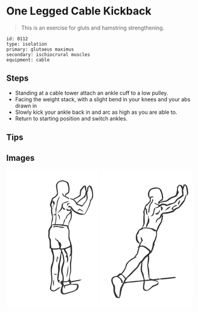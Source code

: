 # One Legged Cable Kickback
> This is an exercise for gluts and hamstring strengthening.

``` 
id: 0112 
type: isolation 
primary: glutaeus maximus 
secondary: ischiocrural muscles 
equipment: cable 
``` 

## Steps

 - Standing at a cable tower attach an ankle cuff to a low pulley.
 - Facing the weight stack, with a slight bend in your knees and your abs drawn in
 - Slowly kick your ankle back in and arc as high as you are able to.
 - Return to starting position and switch ankles.

## Tips


## Images

<svg width="184pt" height="275pt" viewBox="0 0 184 275" xmlns="http://www.w3.org/2000/svg">
  <g fill="#FFF">
    <path d="M0 0h184v275H0V0m98.66 34.03c.84 4.62 1.31 9.3 2.38 13.87-1.12 4.26-4.88 7.76-9.04 9-2.22 3.75-3.58 7.9-4.89 12.03-1.79 3.94 2.83 7.02 2.04 10.96-.97 5.12.42 10.17 2.06 14.98-.26 6.08-2.45 11.88-2.44 18.01-2.16 3.73-5.63 7.45-5.25 12.13.43 3.91-.82 7.94.29 11.75 3.4 6.44 1.48 13.94 2.53 20.88.87.54 1.73 1.09 2.6 1.64-.31 5.59 4.05 10.13 3.58 15.69.08 4.08-.09 8.28-1.59 12.12-5.97 11.9-.24 25.28-1.65 37.82-.65 4.78-2.48 9.35-2.58 14.21 1.32 3.02 4.9 5.17 8.21 4.29 3.96-.62 6.61-3.86 9.95-5.73 1.23-.52 1.87-1.7 2.55-2.76-5.21.78-8.16 6.11-13.32 6.95-1.61-.39-3.12-1.11-4.66-1.7-.76-5.57.56-11.01 2.01-16.34.51-7.58-1.2-15.17-.92-22.78.72-8.77 4.99-16.98 4.73-25.87-.64-5.01-1.81-9.95-2.96-14.87 4.47-.1 9.04.17 13.36-1.16.53.32 1.59.96 2.12 1.29 2.74 5.86-1.63 11.6-1.5 17.54-.13 4.13-1.94 7.92-2.83 11.9-1.4 4.88.19 9.96-.66 14.9-.66 4.03-1.18 8.08-1.43 12.15-.5 3.68.88 7.6 3.81 9.96.51-.7.63-1.44.34-2.22l-.13-.66c.27-.8.61-1.58 1.01-2.33-.8-.39-2.39-1.19-3.18-1.59 1.41-5.56.99-11.38 2.49-16.92 1.78-5.95-.53-12.31 1.52-18.18 2.3-5.65 1.17-11.96 2.64-17.83 2.88 4.87 2.49 10.61 3.44 15.99-1.76 7.8-5.95 15.57-3.78 23.77 1.18 2.9 2.29 5.86 2.26 9.05.17 2.61.75 6.74-2.67 7.44-.75.55-1.49 1.11-2.24 1.66l1.79.51c-.85.37-1.7.76-2.54 1.16 2.57.53 3.23 3.32 4.75 5.06-1.02 2.75-2.14 5.49-2.64 8.4-.33 2.88-.56 6.49 2.25 8.27 3.95 2.52 8.53.05 12.53-1.02 6.19-1.58 12.35-3.54 17.72-7.09 2.56-2.85 4.24-7.44 1.75-10.78-3.73-1.46-7.69-.53-11.54-.65-1.96.34-2.55-1.54-2.8-3.05 4.65-.72 9.11-2.32 13.79-2.8 2.77-.4 5.73-.96 7.73-3.1-7.22.76-14.27 2.56-21.47 3.45-.03-1.54-.7-2.62-2.01-3.23.07-3.48-.1-7.07 1.13-10.39 2.55-7.35.84-15.21 1.63-22.78.29-5.35 1.85-10.57 1.31-15.96.92-5.67.39-11.39.17-17.09-1-7.46-5.39-14.25-4.94-21.94-.35-4.22.93-8.66-.88-12.68-3.07-6.46.83-13.32 3.99-18.93 1.81-4.65 2.12-9.74 1.21-14.64.56-1.24 1.11-2.49 1.63-3.75 6.19 6.37 15.48 10.89 24.39 8.16 4.29-4.88 6.41-11.08 9.46-16.71 1.83-3.37 1.41-7.49 3.43-10.78 1.36-2.18 3.09-4.19 3.63-6.78.78-7.12-.31-14.32-3.08-20.92-1.22-.93-2.42-1.88-3.6-2.85-1.26.92-2.59 1.8-3.51 3.08-2.05 2.5-1.29 5.95-1.9 8.91-2.35-3.21-.65-7.32-2.51-10.62-1.34-.43-3.17-1.35-4.33-.05-2.36 2.39-4.19 5.24-6.47 7.7-.55 3.57-.81 7.17-1.14 10.77-3.77 2.38-7.4 5.19-11.69 6.55.08.53.26 1.59.35 2.12-2.54-1.9-5.62-2.52-8.72-1.94 2.57 1.86 6.19 1.67 8.43 4.09 2.75 2.33 4.18 5.66 5.98 8.67 4.05-.62 7.01 3.1 10.82 2.95 3.46-4.13 6.9-8.36 9.58-13.04 2.49-4.53 0-9.58.2-14.37 2.82-3.78 1.1-8.99 4.23-12.6 5.16 7.07 7.55 17.09 3.94 25.35l-1.92.76c-1.6 10.38-6 20.28-11.68 29.07-3.37-1.25-7.15-.65-10.41-2.25-3.15-1.51-6.51-2.65-9.36-4.71-2.4-2.47-4.45-5.25-6.52-8-1.8-.6-3.62-1.15-5.43-1.68l-.36 3.8c1.66-.2 3.73-1.47 4.83.46 1.91 2-1.64 3.56-3.16 4.29-1.97-.77-3.76-1.99-5.84-2.44.53 1.46 1.31 2.8 2.04 4.17 2.39.29 4.78.01 6.95-1.09-1.22 3.44-3.05 6.69-6.19 8.7-2.8 1.7-2.41 5.47-4.34 7.79-3.38 2.48-3.39 7.08-4.65 10.75-1.29.49-2.56 1.47-4.03.86-3.68-.59-7.41-.52-11.13-.44.39-1.62.78-3.25 1.13-4.88.73-3.58.49-7.29.49-10.93-.88-9.77 1.03-19.43 3.04-28.93 1.04-3.95 3.26-7.53 3.8-11.62-2.15 3.28-3.73 6.9-5.23 10.51-.85 4.04-.95 8.24-2.3 12.19-1.63 4.43-.36 9.11-.45 13.67-.84-.17-2.53-.5-3.38-.67-.19 2.14-.45 4.28-.54 6.43.69-1.83 1.17-3.73 1.7-5.6.77 1.28 2.67 2.23 2.36 3.93-.7 5.1-.15 10.38-1.86 15.31-2.04.59-4.07 1.2-6.12 1.73-.45-3.47 1.65-6.46 2.09-9.8 1.23-7.11-2.19-14.06-1.1-21.18.61-2.48-.9-4.68-1.51-6.99-.95-2.16.52-4.27 1.54-6.08.36-2.21.55-4.44 1.01-6.62.85-1.42 2.34-2.23 3.69-3.08 2.56-1.35 4.2-3.82 6.21-5.81 1.7-7.12-2.85-14.2-.66-21.32 2-4.63 7.96-6.76 12.62-5.25 2.59.85 5.86 1.43 6.86 4.39 2.16 5.23 3.07 11.18 1.7 16.73-1.39 1.35-3.09 2.29-4.72 3.29-.9 1.64-1.8 3.28-2.85 4.83-1.59-2.07-2.19-4.61-3.05-7.02-.66 2.06-.76 4.63.49 6.44 4.01 2.08 8.28 3.73 11.84 6.59l.24-1.98c-2.24-1.75-4.85-2.92-7.38-4.15.75-3.45 4.37-4.06 6.68-6.02 2.67-5.72 1.36-12.21.09-18.11-.82-4.71-6.21-6-10.16-6.94-7.1-1.67-15.36 3.52-15.32 11.2m11.78 35.14c-.51 4.25-.57 9.16-3.92 12.31-2.13 1.79-3.07 4.42-4.16 6.89 1.27-.62 1.8-1.84 2.17-3.12 3.53-1.85 5.8-5.08 7.59-8.53.19.86.58 2.58.78 3.45 1.62.75 3.41.69 5.12.3-2.22-1.12-3.49-3.45-5.79-4.44.19-2.37.2-4.76.13-7.13 4-1.82 9.3-1.91 12.03-5.7-4.71 1.82-9.93 2.73-13.95 5.97M92.59 62.6c-1.71 3.68 2.13 6.55 1.15 10.33l-1.4-.41c.02.51.07 1.52.1 2.03.31.33.94.99 1.25 1.32-.16-.66-.48-1.99-.64-2.66l1.36.15c-.11-.5-.32-1.5-.43-2l1.31.15c.34-1.73.67-3.46 1.03-5.19-1.23-1.25-2.48-2.49-3.73-3.72m29.56 4.33c-.95 2.2-1.61 4.54-1.46 6.95 1.41-3 3.76-5.21 6.5-6.98-1.89-.02-3.37 1.12-4.87 2.11-.04-.52-.13-1.56-.17-2.08m18.96 16.98c1.69-.77 3.2-1.86 4.65-3.02 2.48 1.51 4.92 3.11 7.62 4.18-2.02-2.95-5.14-4.89-8.45-6.1-1.23 1.68-2.66 3.21-3.82 4.94m-39.02 5.66c.78 1.89 1.88 3.63 2.67 5.52.37 2.17.38 4.39.76 6.57 1.52-4.3 1.32-9.97-3.43-12.09m-.91 84.34c-.29 4.06-2.77 8.39-.84 12.28.79-3.36 1.44-6.76 1.71-10.21.72 1.1 1.46 2.2 2.22 3.29-.37-2.13-1.37-4.02-3.09-5.36m-7.13 34.48c1.89 2.07 4.79 2.88 7.26 1.29-2.41-.47-4.82-.98-7.26-1.29m-1.15 21.52c-.09 1.08.89 1.63 1.54 2.3-.07-4.24.16-8.46.26-12.69-1.32 3.28-2.26 6.83-1.8 10.39z"/>
    <path d="M149.65 41.98c2-2.46 4-4.93 5.95-7.42.19 3.32.89 6.51 2.32 9.51-.82 4.61-1.59 10.34-6.22 12.67-4.48 2.67-8.11 6.4-11.41 10.38-1.83-2.22-3.56-4.57-5.82-6.4 4.31-2.52 8.83-4.69 13.09-7.32.91-3.77.41-7.86 2.09-11.42z"/>
    <path d="M156.63 56.08c.95-2.01 1.54-4.15 2.03-6.31.44 4.1 1.86 8.55-.28 12.42-2.09 3.59-4.85 6.75-7.36 10.05-3.67-.6-7.09-2.1-10.57-3.34 4.97-4.78 9.78-9.91 16.18-12.82zM129.35 83.61c-.57-1.14-.53-2.96.55-3.78 1.5.25.89 4.01-.55 3.78zM128.28 86.21c.56.66.56.66 0 0zM121.39 93.14c2-1.91 4.3-3.52 6.3-5.44 1.45 5.34.35 11.01-2.45 15.71-1.79 2.88-1.31 6.49-2.88 9.45a16.452 16.452 0 0 0-8.95-1.63c.34-1.13.67-2.26 1.03-3.38 1.03-2.57 2.43-5.06 2.53-7.9 2.89-1.03 3.61-4.22 4.42-6.81zM90.54 111.91c10.13-1.27 20.22.62 30.19 2.24.26 1.39.55 2.77.87 4.15.84 1.08 2.16 2.07 2.06 3.6.18 5.68-.37 11.38.01 17.05 1.78 4.22 3.43 8.56 3.33 13.23-5.37 3.91-12.19 5.92-18.78 6.08v-2.98c2.19-3.47.71-9.55-3.81-10.07-.26-3.27-3.47-4.11-5.87-5.44a89.14 89.14 0 0 0-1.61-3.06c-.48 3.6 2.69 5.31 5.2 7.03 1.07 3.89 2.46 7.67 3.62 11.53-.34.6-1 1.82-1.33 2.43-4.89-.39-10.39 1.57-14.86-1-1.01-4.82-1.07-9.78-1.09-14.69.3-3.3-3.41-5.57-2.67-8.92.26-2.69.42-5.39.37-8.1-.23-4.08 2.7-7.29 4.81-10.46l-.44-2.62m1.79 4.49c1.53-.42 3.01-1.03 4.57-1.32 6.37-.84 12.46 3.54 18.83 1.16-3.82-2.3-8.42-1.02-12.5-2.42-3.64-1.03-8.97-1.51-10.9 2.58zM117.14 159.66c3.31-1.5 6.78-2.62 9.96-4.39.88 4.16.51 8.41.57 12.62-1.28 2.33-1.9 4.93-2.49 7.5 1.11-1.22 2.17-2.48 3.29-3.68.44 3.18.04 6.36-.89 9.41-2.57 8.07.21 16.57-1.02 24.8-.23 3.4-1.33 6.67-1.54 10.08-.11 2.29-.53 4.95-2.41 6.49-2.78 1.14-5.91.84-8.86 1.11.71-5.24.31-10.61-1.15-15.68-2.91-8.35 2.62-16.48 2.89-24.77-.8-4.36-.2-9.04-2.25-13.1-1.11-3.25-1.5-6.82-4.11-9.33 1.7-.25 3.39-.52 5.09-.79.6 3.86 3.58 6.59 5.14 10.03.7 1.67-.6 2.95-1.73 3.95.16.25.49.74.65.99.44-.14 1.33-.41 1.77-.55-.25.63-.77 1.9-1.02 2.53l1.67-.56c.34 3.47-.1 6.92-.35 10.37 4.34-4.33 2.81-10.52 1.06-15.65.55-4.3-3.16-7.46-4.27-11.38m6.06 32.23c-2.05 7.5-1.95 15.36-4.02 22.84l1.28-1.28c2.5-6.85 2.89-14.33 2.74-21.56zM113.31 225.46c3.92.08 7.81-.49 11.55-1.67-.02.73-.07 2.18-.09 2.91.54 0 1.62.01 2.16.02-2.84 3.85-8.22 3.55-12.43 4.75-.83-1.9-1.06-3.96-1.19-6.01zM127.06 229.87c4.41.26 8.83 1.25 13.29.86.77 3.58.06 7.46-3.13 9.63-6.18 3.75-13.5 4.76-20.29 6.92-1.93.93-4.25-.47-5.02-2.29-.89-4.49-.28-9.45 2.33-13.29.61 2.32.66 4.87 2.13 6.88.08-1.89.11-3.77.1-5.65 3.66-.56 7.3-1.29 10.59-3.06z"/>
  </g>
  <g fill="#333">
    <path d="M98.66 34.03c-.04-7.68 8.22-12.87 15.32-11.2 3.95.94 9.34 2.23 10.16 6.94 1.27 5.9 2.58 12.39-.09 18.11-2.31 1.96-5.93 2.57-6.68 6.02 2.53 1.23 5.14 2.4 7.38 4.15l-.24 1.98c-3.56-2.86-7.83-4.51-11.84-6.59-1.25-1.81-1.15-4.38-.49-6.44.86 2.41 1.46 4.95 3.05 7.02 1.05-1.55 1.95-3.19 2.85-4.83 1.63-1 3.33-1.94 4.72-3.29 1.37-5.55.46-11.5-1.7-16.73-1-2.96-4.27-3.54-6.86-4.39-4.66-1.51-10.62.62-12.62 5.25-2.19 7.12 2.36 14.2.66 21.32-2.01 1.99-3.65 4.46-6.21 5.81-1.35.85-2.84 1.66-3.69 3.08-.46 2.18-.65 4.41-1.01 6.62-1.02 1.81-2.49 3.92-1.54 6.08.61 2.31 2.12 4.51 1.51 6.99-1.09 7.12 2.33 14.07 1.1 21.18-.44 3.34-2.54 6.33-2.09 9.8 2.05-.53 4.08-1.14 6.12-1.73 1.71-4.93 1.16-10.21 1.86-15.31.31-1.7-1.59-2.65-2.36-3.93-.53 1.87-1.01 3.77-1.7 5.6.09-2.15.35-4.29.54-6.43.85.17 2.54.5 3.38.67.09-4.56-1.18-9.24.45-13.67 1.35-3.95 1.45-8.15 2.3-12.19 1.5-3.61 3.08-7.23 5.23-10.51-.54 4.09-2.76 7.67-3.8 11.62-2.01 9.5-3.92 19.16-3.04 28.93 0 3.64.24 7.35-.49 10.93-.35 1.63-.74 3.26-1.13 4.88 3.72-.08 7.45-.15 11.13.44 1.47.61 2.74-.37 4.03-.86 1.26-3.67 1.27-8.27 4.65-10.75 1.93-2.32 1.54-6.09 4.34-7.79 3.14-2.01 4.97-5.26 6.19-8.7-2.17 1.1-4.56 1.38-6.95 1.09-.73-1.37-1.51-2.71-2.04-4.17 2.08.45 3.87 1.67 5.84 2.44 1.52-.73 5.07-2.29 3.16-4.29-1.1-1.93-3.17-.66-4.83-.46l.36-3.8c1.81.53 3.63 1.08 5.43 1.68 2.07 2.75 4.12 5.53 6.52 8 2.85 2.06 6.21 3.2 9.36 4.71 3.26 1.6 7.04 1 10.41 2.25 5.68-8.79 10.08-18.69 11.68-29.07l1.92-.76c3.61-8.26 1.22-18.28-3.94-25.35-3.13 3.61-1.41 8.82-4.23 12.6-.2 4.79 2.29 9.84-.2 14.37-2.68 4.68-6.12 8.91-9.58 13.04-3.81.15-6.77-3.57-10.82-2.95-1.8-3.01-3.23-6.34-5.98-8.67-2.24-2.42-5.86-2.23-8.43-4.09 3.1-.58 6.18.04 8.72 1.94-.09-.53-.27-1.59-.35-2.12 4.29-1.36 7.92-4.17 11.69-6.55.33-3.6.59-7.2 1.14-10.77 2.28-2.46 4.11-5.31 6.47-7.7 1.16-1.3 2.99-.38 4.33.05 1.86 3.3.16 7.41 2.51 10.62.61-2.96-.15-6.41 1.9-8.91.92-1.28 2.25-2.16 3.51-3.08 1.18.97 2.38 1.92 3.6 2.85 2.77 6.6 3.86 13.8 3.08 20.92-.54 2.59-2.27 4.6-3.63 6.78-2.02 3.29-1.6 7.41-3.43 10.78-3.05 5.63-5.17 11.83-9.46 16.71-8.91 2.73-18.2-1.79-24.39-8.16-.52 1.26-1.07 2.51-1.63 3.75.91 4.9.6 9.99-1.21 14.64-3.16 5.61-7.06 12.47-3.99 18.93 1.81 4.02.53 8.46.88 12.68-.45 7.69 3.94 14.48 4.94 21.94.22 5.7.75 11.42-.17 17.09.54 5.39-1.02 10.61-1.31 15.96-.79 7.57.92 15.43-1.63 22.78-1.23 3.32-1.06 6.91-1.13 10.39 1.31.61 1.98 1.69 2.01 3.23 7.2-.89 14.25-2.69 21.47-3.45-2 2.14-4.96 2.7-7.73 3.1-4.68.48-9.14 2.08-13.79 2.8.25 1.51.84 3.39 2.8 3.05 3.85.12 7.81-.81 11.54.65 2.49 3.34.81 7.93-1.75 10.78-5.37 3.55-11.53 5.51-17.72 7.09-4 1.07-8.58 3.54-12.53 1.02-2.81-1.78-2.58-5.39-2.25-8.27.5-2.91 1.62-5.65 2.64-8.4-1.52-1.74-2.18-4.53-4.75-5.06.84-.4 1.69-.79 2.54-1.16l-1.79-.51c.75-.55 1.49-1.11 2.24-1.66 3.42-.7 2.84-4.83 2.67-7.44.03-3.19-1.08-6.15-2.26-9.05-2.17-8.2 2.02-15.97 3.78-23.77-.95-5.38-.56-11.12-3.44-15.99-1.47 5.87-.34 12.18-2.64 17.83-2.05 5.87.26 12.23-1.52 18.18-1.5 5.54-1.08 11.36-2.49 16.92.79.4 2.38 1.2 3.18 1.59-.4.75-.74 1.53-1.01 2.33l.13.66c.29.78.17 1.52-.34 2.22-2.93-2.36-4.31-6.28-3.81-9.96.25-4.07.77-8.12 1.43-12.15.85-4.94-.74-10.02.66-14.9.89-3.98 2.7-7.77 2.83-11.9-.13-5.94 4.24-11.68 1.5-17.54-.53-.33-1.59-.97-2.12-1.29-4.32 1.33-8.89 1.06-13.36 1.16 1.15 4.92 2.32 9.86 2.96 14.87.26 8.89-4.01 17.1-4.73 25.87-.28 7.61 1.43 15.2.92 22.78-1.45 5.33-2.77 10.77-2.01 16.34 1.54.59 3.05 1.31 4.66 1.7 5.16-.84 8.11-6.17 13.32-6.95-.68 1.06-1.32 2.24-2.55 2.76-3.34 1.87-5.99 5.11-9.95 5.73-3.31.88-6.89-1.27-8.21-4.29.1-4.86 1.93-9.43 2.58-14.21 1.41-12.54-4.32-25.92 1.65-37.82 1.5-3.84 1.67-8.04 1.59-12.12.47-5.56-3.89-10.1-3.58-15.69-.87-.55-1.73-1.1-2.6-1.64-1.05-6.94.87-14.44-2.53-20.88-1.11-3.81.14-7.84-.29-11.75-.38-4.68 3.09-8.4 5.25-12.13-.01-6.13 2.18-11.93 2.44-18.01-1.64-4.81-3.03-9.86-2.06-14.98.79-3.94-3.83-7.02-2.04-10.96 1.31-4.13 2.67-8.28 4.89-12.03 4.16-1.24 7.92-4.74 9.04-9-1.07-4.57-1.54-9.25-2.38-13.87m50.99 7.95c-1.68 3.56-1.18 7.65-2.09 11.42-4.26 2.63-8.78 4.8-13.09 7.32 2.26 1.83 3.99 4.18 5.82 6.4 3.3-3.98 6.93-7.71 11.41-10.38 4.63-2.33 5.4-8.06 6.22-12.67-1.43-3-2.13-6.19-2.32-9.51-1.95 2.49-3.95 4.96-5.95 7.42m6.98 14.1c-6.4 2.91-11.21 8.04-16.18 12.82 3.48 1.24 6.9 2.74 10.57 3.34 2.51-3.3 5.27-6.46 7.36-10.05 2.14-3.87.72-8.32.28-12.42-.49 2.16-1.08 4.3-2.03 6.31m-27.28 27.53c1.44.23 2.05-3.53.55-3.78-1.08.82-1.12 2.64-.55 3.78m-1.07 2.6c.56.66.56.66 0 0m-6.89 6.93c-.81 2.59-1.53 5.78-4.42 6.81-.1 2.84-1.5 5.33-2.53 7.9-.36 1.12-.69 2.25-1.03 3.38 3.11-.31 6.16.26 8.95 1.63 1.57-2.96 1.09-6.57 2.88-9.45 2.8-4.7 3.9-10.37 2.45-15.71-2 1.92-4.3 3.53-6.3 5.44m-30.85 18.77l.44 2.62c-2.11 3.17-5.04 6.38-4.81 10.46.05 2.71-.11 5.41-.37 8.1-.74 3.35 2.97 5.62 2.67 8.92.02 4.91.08 9.87 1.09 14.69 4.47 2.57 9.97.61 14.86 1 .33-.61.99-1.83 1.33-2.43-1.16-3.86-2.55-7.64-3.62-11.53-2.51-1.72-5.68-3.43-5.2-7.03a89.14 89.14 0 0 1 1.61 3.06c2.4 1.33 5.61 2.17 5.87 5.44 4.52.52 6 6.6 3.81 10.07v2.98c6.59-.16 13.41-2.17 18.78-6.08.1-4.67-1.55-9.01-3.33-13.23-.38-5.67.17-11.37-.01-17.05.1-1.53-1.22-2.52-2.06-3.6-.32-1.38-.61-2.76-.87-4.15-9.97-1.62-20.06-3.51-30.19-2.24m26.6 47.75c1.11 3.92 4.82 7.08 4.27 11.38 1.75 5.13 3.28 11.32-1.06 15.65.25-3.45.69-6.9.35-10.37l-1.67.56c.25-.63.77-1.9 1.02-2.53-.44.14-1.33.41-1.77.55-.16-.25-.49-.74-.65-.99 1.13-1 2.43-2.28 1.73-3.95-1.56-3.44-4.54-6.17-5.14-10.03-1.7.27-3.39.54-5.09.79 2.61 2.51 3 6.08 4.11 9.33 2.05 4.06 1.45 8.74 2.25 13.1-.27 8.29-5.8 16.42-2.89 24.77a38.263 38.263 0 0 1 1.15 15.68c2.95-.27 6.08.03 8.86-1.11 1.88-1.54 2.3-4.2 2.41-6.49.21-3.41 1.31-6.68 1.54-10.08 1.23-8.23-1.55-16.73 1.02-24.8.93-3.05 1.33-6.23.89-9.41-1.12 1.2-2.18 2.46-3.29 3.68.59-2.57 1.21-5.17 2.49-7.5-.06-4.21.31-8.46-.57-12.62-3.18 1.77-6.65 2.89-9.96 4.39m-3.83 65.8c.13 2.05.36 4.11 1.19 6.01 4.21-1.2 9.59-.9 12.43-4.75-.54-.01-1.62-.02-2.16-.02.02-.73.07-2.18.09-2.91a35.906 35.906 0 0 1-11.55 1.67m13.75 4.41c-3.29 1.77-6.93 2.5-10.59 3.06.01 1.88-.02 3.76-.1 5.65-1.47-2.01-1.52-4.56-2.13-6.88-2.61 3.84-3.22 8.8-2.33 13.29.77 1.82 3.09 3.22 5.02 2.29 6.79-2.16 14.11-3.17 20.29-6.92 3.19-2.17 3.9-6.05 3.13-9.63-4.46.39-8.88-.6-13.29-.86z"/>
    <path d="M110.44 69.17c4.02-3.24 9.24-4.15 13.95-5.97-2.73 3.79-8.03 3.88-12.03 5.7.07 2.37.06 4.76-.13 7.13 2.3.99 3.57 3.32 5.79 4.44-1.71.39-3.5.45-5.12-.3-.2-.87-.59-2.59-.78-3.45-1.79 3.45-4.06 6.68-7.59 8.53-.37 1.28-.9 2.5-2.17 3.12 1.09-2.47 2.03-5.1 4.16-6.89 3.35-3.15 3.41-8.06 3.92-12.31zM92.59 62.6c1.25 1.23 2.5 2.47 3.73 3.72-.36 1.73-.69 3.46-1.03 5.19l-1.31-.15c.11.5.32 1.5.43 2l-1.36-.15c.16.67.48 2 .64 2.66-.31-.33-.94-.99-1.25-1.32-.03-.51-.08-1.52-.1-2.03l1.4.41c.98-3.78-2.86-6.65-1.15-10.33z"/>
    <path d="M122.15 66.93c.04.52.13 1.56.17 2.08 1.5-.99 2.98-2.13 4.87-2.11-2.74 1.77-5.09 3.98-6.5 6.98-.15-2.41.51-4.75 1.46-6.95zM141.11 83.91c1.16-1.73 2.59-3.26 3.82-4.94 3.31 1.21 6.43 3.15 8.45 6.1-2.7-1.07-5.14-2.67-7.62-4.18-1.45 1.16-2.96 2.25-4.65 3.02zM102.09 89.57c4.75 2.12 4.95 7.79 3.43 12.09-.38-2.18-.39-4.4-.76-6.57-.79-1.89-1.89-3.63-2.67-5.52zM92.33 116.4c1.93-4.09 7.26-3.61 10.9-2.58 4.08 1.4 8.68.12 12.5 2.42-6.37 2.38-12.46-2-18.83-1.16-1.56.29-3.04.9-4.57 1.32zM101.18 173.91c1.72 1.34 2.72 3.23 3.09 5.36-.76-1.09-1.5-2.19-2.22-3.29-.27 3.45-.92 6.85-1.71 10.21-1.93-3.89.55-8.22.84-12.28zM123.2 191.89c.15 7.23-.24 14.71-2.74 21.56l-1.28 1.28c2.07-7.48 1.97-15.34 4.02-22.84zM94.05 208.39c2.44.31 4.85.82 7.26 1.29-2.47 1.59-5.37.78-7.26-1.29zM92.9 229.91c-.46-3.56.48-7.11 1.8-10.39-.1 4.23-.33 8.45-.26 12.69-.65-.67-1.63-1.22-1.54-2.3z"/>
  </g>
</svg>

<svg width="184pt" height="275pt" viewBox="0 0 184 275" xmlns="http://www.w3.org/2000/svg">
  <g fill="#FFF">
    <path d="M0 0h184v275H0V0m153.1 34.95c-.65 5.15-.73 10.54-2.67 15.43-1.43 3.42-5.32 3.83-8.36 5-4.11 1.32-7.36 4.3-10.56 7.06-4.57.49-8.97 1.72-13.19 3.57 1.05-2.31 3.55-3.04 5.72-3.92.34-1.95.65-3.9 1.06-5.83-.61-4.37-1.46-8.71-2.98-12.85-1.41-2.85-3.65-5.89-7.03-6.32-5.51-1.31-11.33.19-16.11 2.98-4.24 4.59-6.3 12.56-1.33 17.45.68 1.52 1.11 3.12 1.19 4.79-1.63 3.11-3.69 5.9-6.69 7.8-4.4 2.92-3.57 8.66-6.05 12.77-1.39 2.91.38 6.08-.05 9.1-.53 5.33-.5 10.7-.33 16.05.15 2.17-.95 4.14-2.07 5.91.41.59.82 1.19 1.25 1.78 1.04-2.59 2.63-4.97 3.36-7.68.55-5.06-.51-10.12-.12-15.18 1.02-4.54-2.13-9.89 2.27-13.38.22 3.02.19 6.05.75 9.04 1 1.16 1.98 2.34 3.01 3.47-.78-3.54-1.36-7.11-1.68-10.72.37-.05 1.1-.14 1.47-.19-.91-.63-1.83-1.25-2.74-1.87-.33-1.45-1.24-2.87-.89-4.39 3.65-3.4 7.56-6.59 10.01-11.03.03-2.2-.14-4.4.1-6.59 1.51-1.34 3.7-.86 5.53-1.18-2.14-2.59-5.19-1.58-7.4.23-2.38-5.54-1.52-13.23 4.48-16.02 4.44-1.14 9.25-2.66 13.71-.69 4.47 5.53 5.71 12.82 6.06 19.73-2.06 1.81-4.24 3.47-6.39 5.17-1.72 1.2-1.7 3.97-.26 5.38 1.45.2 1.46-1.52 1.98-2.45 3.32-.61 6.49-1.96 9.89-2.08 6.79.21 10.68-6.66 16.87-8.26 2.58-.58 5.04-1.58 7.18-3.16 1.09-2.67 2.91-4.96 4.21-7.53-.77-1.4-1.43-2.86-2.08-4.32.17-1.67.32-3.35.49-5.02.68-1.52 1.49-2.98 2.33-4.41.52.27 1.58.83 2.1 1.11 1.62 2.46 3.59 5.13 3.14 8.26-.34 3.01.19 6 1 8.9-2.8 3.46-6.94 5.28-10.38 7.97-2.74 2-3.61 5.6-6.25 7.66-4.19 1.72-9.08 1.43-12.81 4.31-2.87-.87-5.71-2-8.73-2.17-2.91-.18-5.37 1.62-7.92 2.75-3.39-1.6-6.75-3.32-10.51-3.91 2.39 2.38 5.65 3.27 8.65 4.57l.06 2.76-1.87.4c-2.01 1.27-4.34 1.81-6.46 2.84-.93 3.45-.92 7.14-2.4 10.45-.57 2.58-3.11 3.76-4.61 5.72 2.48-.66 5.9-1.6 6.29-4.61.72-3.88 2.14-7.61 2.42-11.56 2.86-.33 5.63-1.13 8.17-2.48 1.47-1.13 3.09-2.03 4.73-2.89 3.32-2.14 7.48-.56 10.65 1.11 5.17-2.17 10.45-4.04 15.74-5.9 3.23-2.4 4.7-6.71 8.52-8.44 3.33-1.67 6.12-4.15 9.01-6.45-.03-3.88-.55-7.72-.99-11.57l.57.13c.35-3.42 1.74-6.57 3.21-9.64 3.12 3.27 2.58 8.02 3.58 12.1.65 2.58.11 5.23.02 7.84-.47-.08-1.41-.24-1.89-.32-1.55 3.35-2.72 6.85-3.78 10.38-4.3 4.28-7.24 9.71-11.3 14.16-3.57.59-6.8 2.17-9.24 4.89-.52-1.14-1.29-2.21-1.41-3.49 2.15-2.81 5.77-3.67 8.94-4.76-1.3-.4-2.78-1.36-4.08-.44-3.28 1.69-7.7 3.79-7.12 8.23 1.16.37 2.32.75 3.47 1.14-6.53 3.63-14.13 4.64-21.45 5.34-1.4 1.29-2.86 2.5-4.29 3.76.05 3.96-2.86 7.53-6.73 8.29-1.38 2.64-2.99 5.31-3.03 8.38 2.09-1.91 2.73-4.75 4.3-6.99 3.76-.97 6.58-3.51 8.28-6.99-.61 3.76-1.24 7.54-2.33 11.2-1.74 3.36-4.16 6.35-5.8 9.77-.82 2.63-1.87 5.18-3.05 7.68-3.64-1.82-7.1-4.52-11.35-4.53-4.99-.91-9.97-1.47-15.02-.74-.92-.48-1.85-.94-2.78-1.39.02.6.08 1.79.11 2.39-2.08 1.07-4.34 1.94-6.15 3.45-1.86 2.57-2.95 5.58-4.44 8.36-1.64 2.49-1 5.56-1.08 8.36-.24 4.74 3.18 9.75 7.82 10.89-.92 1.87-1.71 3.81-2.47 5.75-1.05.21-2.1.43-3.15.65 1.04.36 2.07.71 3.1 1.06-1.54 3.69-2.14 7.65-3.02 11.53-1.55 2.99-4.54 4.99-5.91 8.13a41.23 41.23 0 0 0-14.22 10.92c-2.39 2.69-2.57 6.33-3.57 9.6-2.07 4.04-4.61 7.92-7.73 11.22-.75 0-2.26.01-3.01.02-2.01 1.67-4.03 3.36-5.79 5.32-3.93.17-8.64 1.18-10.33 5.25-1.97 5.03 1.23 10.12 3.18 14.65 1.22 4.73-.34 9.89 1.67 14.48.98 2.39 1.79 4.88 3.07 7.14 1.78 2.3 5.05 1.8 7.53 2.74 3.25-4.86 2.92-10.92 4.6-16.33.57-4.66 3.34-8.53 4.94-12.83 6.27-2.39 13.1-2.06 19.67-2.75 6.4-.68 12.78-1.52 19.17-2.23-.33 4.65-1.5 9.25-1.32 13.93-.16 2.87 2.4 5.44 5.25 5.37 4.39.98 7.95-2.68 11.25-5.05 3.63-3.59 8.77-4.63 13.18-6.91.51-1.06.81-2.21 1.18-3.32-.15-.71-.47-2.12-.62-2.83-.66-.64-1.3-1.27-1.95-1.91-1.6-.35-3.19-.77-4.76-1.24 3.46-.65 6.97-.95 10.48-1.24-.71-.61-1.41-1.22-2.11-1.83-6.29.17-13.61 3.53-19.11-.98.12-4.77-.65-9.49-.58-14.26-.11-5.28-3.13-10.53-1.24-15.79 1.5-4.97 1.37-10.2.99-15.31.51-2.81 3.31-3.96 5.07-5.84 2.48-4.58 4.28-9.51 5.35-14.61.46-.57.92-1.14 1.4-1.69l-1.32-.17c.08-.58.24-1.75.31-2.34 2.91-6.24 5.58-13.13 4.9-20.15-.12-4.13 3-7.21 4.2-10.94.91-2.92 2.8-5.36 4.21-8.04 3.02-4.68 2.73-10.49 4.02-15.73-.6-.04-1.81-.11-2.41-.15 1.31-1.16 2.22-3.38 4.29-3.08 6.37.05 12.52-1.81 18.48-3.85 3.15-2.67 5.81-6.41 10.22-7.02 4.42-4.07 8.16-8.86 11.63-13.74 1.56-3.91 3.09-7.9 3.59-12.12 3.05 1.02 3.65-2.87 3.83-5.01-.29-5.25-.73-10.85-3.49-15.46-1.48-1.25-3.3-1.57-5.19-1.32-.56 1.63-1.12 3.26-1.76 4.86-.6-.73-1.79-2.19-2.38-2.93-1.57-.61-3.15-1.42-4.88-1.33-1.42 1.13-2.75 2.39-3.91 3.79m-49.72 24.48c-.26 1.74-.07 3.63-.81 5.27-2.33 3.04-5 6.19-5.6 10.11-.71 3.77-1.44 7.57-1.34 11.44.38.16 1.13.47 1.5.63 1.17-6.23.64-13.11 4.58-18.45 2.28-1.88 3.35-4.61 3.39-7.52l-1.72-1.48m50.75 11.35c.47-.14 1.42-.41 1.89-.55 1.04-2.76 2.27-5.44 3.16-8.25-3.89 1.01-4.31 5.5-5.05 8.8m-25.34 12.47c3.78-2.85 8.44-5.05 11.08-9.08-4.75 1.13-8.76 4.88-11.08 9.08m-9.04-9c1.35 2.78 1.06 5.82.97 8.8 1.8-1.12 3.94-2.67 3.1-5.14.24-2.44-1.82-3.82-4.07-3.66m-4.31 12.21c-2.18.8-4.39 1.53-6.52 2.45 1.17.67 2.35 1.33 3.53 1.98 4.15-1.49 6.31-5.77 5.75-10.03-1.09 1.78-2 3.66-2.76 5.6m-19.79 6.27c-.45 4.2-.96 8.4-1.7 12.56-1.47 3.38-3.35 6.8-3.06 10.61 3.03-.95 2.95-4.95 4.77-7.19 2.63-3.29 1.62-7.59 1.28-11.42l-1.25 1.57c-.13-2.03 1.54-4.36-.04-6.13m22.37 125.23c.69.64 1.38 1.29 2.06 1.95 10.15-.62 20.24-1.93 30.33-3.22-.66-.64-1.31-1.28-1.96-1.92-10.08 1.67-20.3 1.93-30.43 3.19z"/>
    <path d="M85.31 118.15c7.25.07 16-.57 21.41 5.21 1.09 1.22 2.98.07 4.37.39-.37 2.42-.28 4.87.19 7.27-.85 2.23-1.59 4.51-2.21 6.81-1.17 4.25-4.72 7.63-4.95 12.18-.33 4.69-1.42 9.36-3.74 13.48-.79-1.06-1.58-2.12-2.38-3.17-3.22-2.56-6.23-5.53-10.15-7.01-2.71-1.39-5.79-.72-8.68-.67 1.06-3.94 2.92-7.63 5.66-10.66l-1.13-1.45c-.31-2.23-1.57-4.09-3.11-5.65-.26 2.84.61 5.53 1.18 8.27-.81 1.79-1.97 3.4-3.05 5.03-1.61-2.34-3.35-4.64-4.45-7.29-.56-3.31-.72-6.68-1.33-9.99 3.62-1.45 3.59-5.55 4.8-8.71 2.07-.81 4.19-1.47 6.32-2.11.32-.48.94-1.44 1.25-1.93z"/>
    <path d="M78.26 155.44c2.2-.48 4.62-1.75 6.81-.54 4.56 1.53 7.71 5.34 11.56 8.01.22 1.09.41 2.19.57 3.3-3.67 4.66-9.42 7.35-12.4 12.59-1.82 2.8-4.43 4.89-6.93 7.04-2.15 3.53-3.44 7.7-6.58 10.56-6.88 6.82-13.74 13.66-20.26 20.82-2.54-2.84-5.13-5.66-8.09-8.07 5.37-4.99 8.33-11.92 10.31-18.84 4-7.74 12.65-10.93 19.45-15.57-.81-.03-2.44-.08-3.25-.1 1.87-2.16 4.65-3.8 5.42-6.72 1.31-4.11 1.88-8.43 3.39-12.48zM83.59 185.5c3.34-4.3 5.94-9.33 10.96-11.95.55 5.84-.51 11.65-1.07 17.44.85 8.57 1.53 17.18 2.99 25.67.5 1.17 1.07 2.3 1.71 3.4-3.24.22-6.47.59-9.69.94-2.3-5.34-1.44-11.61-4.79-16.53-1.92-6.18.28-12.66-.11-18.97z"/>
    <path d="M76.12 194.24c1.59-3.02 3.21-6.07 5.44-8.69.13 6.88-3.18 14.18.2 20.73 1.68 4.95 3.62 9.84 4.68 14.99-8.47 1.26-17.04 1.43-25.53 2.49-4.01.4-8 1.29-12.05 1 1.35-2.65 3.44-4.85 4.58-7.61 3.72-3.57 7.99-6.57 11.24-10.6 3.77-4.15 8.14-7.76 11.44-12.31zM39.26 211.29c1.24-.27 2.48-.53 3.72-.79 2 2.87 4.27 5.54 6.5 8.23-1.81 2.36-3.19 5.02-4.02 7.88-.33.44-.67.88-1.01 1.32-1.25 3.34-3.64 6.12-4.65 9.56-1.46 5.84-1.4 11.89-2.08 17.84-1.18-.4-2.72-.41-3.33-1.72-1.83-2.79-3.44-5.75-4.71-8.84-.7-4.13-.19-8.37-.59-12.53-3.18-2.71-4.17-7.01-4.67-10.96.04-4.59 4.91-6.49 8.79-6.55 2.06 1.21 4.37 2.2 5.85 4.19 2.38 2.48 2.78 6.05 3.99 9.13 1.35-1.6 2.38-3.97.96-5.87-1.75-3.38-4.75-5.76-7.56-8.21.93-.9 1.87-1.8 2.81-2.68zM88.48 223c4.2-.23 8.38-.54 12.55-1.06 4.1-.68 7.79 1.92 11.85 1.93.59.46 1.76 1.38 2.35 1.84-2.36 3.96-7 4.83-10.96 6.33-2.96 2.75-5.95 5.48-8.98 8.16-1.06.35-2.11.7-3.16 1.06-1.24-.51-2.47-1.01-3.71-1.51-2.81-5.31.57-11.13.06-16.75z"/>
  </g>
  <g fill="#333">
    <path d="M153.1 34.95c1.16-1.4 2.49-2.66 3.91-3.79 1.73-.09 3.31.72 4.88 1.33.59.74 1.78 2.2 2.38 2.93.64-1.6 1.2-3.23 1.76-4.86 1.89-.25 3.71.07 5.19 1.32 2.76 4.61 3.2 10.21 3.49 15.46-.18 2.14-.78 6.03-3.83 5.01-.5 4.22-2.03 8.21-3.59 12.12-3.47 4.88-7.21 9.67-11.63 13.74-4.41.61-7.07 4.35-10.22 7.02-5.96 2.04-12.11 3.9-18.48 3.85-2.07-.3-2.98 1.92-4.29 3.08.6.04 1.81.11 2.41.15-1.29 5.24-1 11.05-4.02 15.73-1.41 2.68-3.3 5.12-4.21 8.04-1.2 3.73-4.32 6.81-4.2 10.94.68 7.02-1.99 13.91-4.9 20.15-.07.59-.23 1.76-.31 2.34l1.32.17c-.48.55-.94 1.12-1.4 1.69a53.975 53.975 0 0 1-5.35 14.61c-1.76 1.88-4.56 3.03-5.07 5.84.38 5.11.51 10.34-.99 15.31-1.89 5.26 1.13 10.51 1.24 15.79-.07 4.77.7 9.49.58 14.26 5.5 4.51 12.82 1.15 19.11.98.7.61 1.4 1.22 2.11 1.83-3.51.29-7.02.59-10.48 1.24 1.57.47 3.16.89 4.76 1.24.65.64 1.29 1.27 1.95 1.91.15.71.47 2.12.62 2.83-.37 1.11-.67 2.26-1.18 3.32-4.41 2.28-9.55 3.32-13.18 6.91-3.3 2.37-6.86 6.03-11.25 5.05-2.85.07-5.41-2.5-5.25-5.37-.18-4.68.99-9.28 1.32-13.93-6.39.71-12.77 1.55-19.17 2.23-6.57.69-13.4.36-19.67 2.75-1.6 4.3-4.37 8.17-4.94 12.83-1.68 5.41-1.35 11.47-4.6 16.33-2.48-.94-5.75-.44-7.53-2.74-1.28-2.26-2.09-4.75-3.07-7.14-2.01-4.59-.45-9.75-1.67-14.48-1.95-4.53-5.15-9.62-3.18-14.65 1.69-4.07 6.4-5.08 10.33-5.25 1.76-1.96 3.78-3.65 5.79-5.32.75-.01 2.26-.02 3.01-.02 3.12-3.3 5.66-7.18 7.73-11.22 1-3.27 1.18-6.91 3.57-9.6a41.23 41.23 0 0 1 14.22-10.92c1.37-3.14 4.36-5.14 5.91-8.13.88-3.88 1.48-7.84 3.02-11.53-1.03-.35-2.06-.7-3.1-1.06 1.05-.22 2.1-.44 3.15-.65.76-1.94 1.55-3.88 2.47-5.75-4.64-1.14-8.06-6.15-7.82-10.89.08-2.8-.56-5.87 1.08-8.36 1.49-2.78 2.58-5.79 4.44-8.36 1.81-1.51 4.07-2.38 6.15-3.45-.03-.6-.09-1.79-.11-2.39.93.45 1.86.91 2.78 1.39 5.05-.73 10.03-.17 15.02.74 4.25.01 7.71 2.71 11.35 4.53 1.18-2.5 2.23-5.05 3.05-7.68 1.64-3.42 4.06-6.41 5.8-9.77 1.09-3.66 1.72-7.44 2.33-11.2-1.7 3.48-4.52 6.02-8.28 6.99-1.57 2.24-2.21 5.08-4.3 6.99.04-3.07 1.65-5.74 3.03-8.38 3.87-.76 6.78-4.33 6.73-8.29 1.43-1.26 2.89-2.47 4.29-3.76 7.32-.7 14.92-1.71 21.45-5.34-1.15-.39-2.31-.77-3.47-1.14-.58-4.44 3.84-6.54 7.12-8.23 1.3-.92 2.78.04 4.08.44-3.17 1.09-6.79 1.95-8.94 4.76.12 1.28.89 2.35 1.41 3.49 2.44-2.72 5.67-4.3 9.24-4.89 4.06-4.45 7-9.88 11.3-14.16 1.06-3.53 2.23-7.03 3.78-10.38.48.08 1.42.24 1.89.32.09-2.61.63-5.26-.02-7.84-1-4.08-.46-8.83-3.58-12.1-1.47 3.07-2.86 6.22-3.21 9.64l-.57-.13c.44 3.85.96 7.69.99 11.57-2.89 2.3-5.68 4.78-9.01 6.45-3.82 1.73-5.29 6.04-8.52 8.44-5.29 1.86-10.57 3.73-15.74 5.9-3.17-1.67-7.33-3.25-10.65-1.11-1.64.86-3.26 1.76-4.73 2.89-2.54 1.35-5.31 2.15-8.17 2.48-.28 3.95-1.7 7.68-2.42 11.56-.39 3.01-3.81 3.95-6.29 4.61 1.5-1.96 4.04-3.14 4.61-5.72 1.48-3.31 1.47-7 2.4-10.45 2.12-1.03 4.45-1.57 6.46-2.84l1.87-.4-.06-2.76c-3-1.3-6.26-2.19-8.65-4.57 3.76.59 7.12 2.31 10.51 3.91 2.55-1.13 5.01-2.93 7.92-2.75 3.02.17 5.86 1.3 8.73 2.17 3.73-2.88 8.62-2.59 12.81-4.31 2.64-2.06 3.51-5.66 6.25-7.66 3.44-2.69 7.58-4.51 10.38-7.97-.81-2.9-1.34-5.89-1-8.9.45-3.13-1.52-5.8-3.14-8.26-.52-.28-1.58-.84-2.1-1.11-.84 1.43-1.65 2.89-2.33 4.41-.17 1.67-.32 3.35-.49 5.02.65 1.46 1.31 2.92 2.08 4.32-1.3 2.57-3.12 4.86-4.21 7.53-2.14 1.58-4.6 2.58-7.18 3.16-6.19 1.6-10.08 8.47-16.87 8.26-3.4.12-6.57 1.47-9.89 2.08-.52.93-.53 2.65-1.98 2.45-1.44-1.41-1.46-4.18.26-5.38 2.15-1.7 4.33-3.36 6.39-5.17-.35-6.91-1.59-14.2-6.06-19.73-4.46-1.97-9.27-.45-13.71.69-6 2.79-6.86 10.48-4.48 16.02 2.21-1.81 5.26-2.82 7.4-.23-1.83.32-4.02-.16-5.53 1.18-.24 2.19-.07 4.39-.1 6.59-2.45 4.44-6.36 7.63-10.01 11.03-.35 1.52.56 2.94.89 4.39.91.62 1.83 1.24 2.74 1.87-.37.05-1.1.14-1.47.19.32 3.61.9 7.18 1.68 10.72-1.03-1.13-2.01-2.31-3.01-3.47-.56-2.99-.53-6.02-.75-9.04-4.4 3.49-1.25 8.84-2.27 13.38-.39 5.06.67 10.12.12 15.18-.73 2.71-2.32 5.09-3.36 7.68-.43-.59-.84-1.19-1.25-1.78 1.12-1.77 2.22-3.74 2.07-5.91-.17-5.35-.2-10.72.33-16.05.43-3.02-1.34-6.19.05-9.1 2.48-4.11 1.65-9.85 6.05-12.77 3-1.9 5.06-4.69 6.69-7.8-.08-1.67-.51-3.27-1.19-4.79-4.97-4.89-2.91-12.86 1.33-17.45 4.78-2.79 10.6-4.29 16.11-2.98 3.38.43 5.62 3.47 7.03 6.32 1.52 4.14 2.37 8.48 2.98 12.85-.41 1.93-.72 3.88-1.06 5.83-2.17.88-4.67 1.61-5.72 3.92 4.22-1.85 8.62-3.08 13.19-3.57 3.2-2.76 6.45-5.74 10.56-7.06 3.04-1.17 6.93-1.58 8.36-5 1.94-4.89 2.02-10.28 2.67-15.43m-67.79 83.2c-.31.49-.93 1.45-1.25 1.93-2.13.64-4.25 1.3-6.32 2.11-1.21 3.16-1.18 7.26-4.8 8.71.61 3.31.77 6.68 1.33 9.99 1.1 2.65 2.84 4.95 4.45 7.29 1.08-1.63 2.24-3.24 3.05-5.03-.57-2.74-1.44-5.43-1.18-8.27 1.54 1.56 2.8 3.42 3.11 5.65l1.13 1.45c-2.74 3.03-4.6 6.72-5.66 10.66 2.89-.05 5.97-.72 8.68.67 3.92 1.48 6.93 4.45 10.15 7.01.8 1.05 1.59 2.11 2.38 3.17 2.32-4.12 3.41-8.79 3.74-13.48.23-4.55 3.78-7.93 4.95-12.18.62-2.3 1.36-4.58 2.21-6.81-.47-2.4-.56-4.85-.19-7.27-1.39-.32-3.28.83-4.37-.39-5.41-5.78-14.16-5.14-21.41-5.21m-7.05 37.29c-1.51 4.05-2.08 8.37-3.39 12.48-.77 2.92-3.55 4.56-5.42 6.72.81.02 2.44.07 3.25.1-6.8 4.64-15.45 7.83-19.45 15.57-1.98 6.92-4.94 13.85-10.31 18.84 2.96 2.41 5.55 5.23 8.09 8.07 6.52-7.16 13.38-14 20.26-20.82 3.14-2.86 4.43-7.03 6.58-10.56 2.5-2.15 5.11-4.24 6.93-7.04 2.98-5.24 8.73-7.93 12.4-12.59-.16-1.11-.35-2.21-.57-3.3-3.85-2.67-7-6.48-11.56-8.01-2.19-1.21-4.61.06-6.81.54m5.33 30.06c.39 6.31-1.81 12.79.11 18.97 3.35 4.92 2.49 11.19 4.79 16.53 3.22-.35 6.45-.72 9.69-.94-.64-1.1-1.21-2.23-1.71-3.4-1.46-8.49-2.14-17.1-2.99-25.67.56-5.79 1.62-11.6 1.07-17.44-5.02 2.62-7.62 7.65-10.96 11.95m-7.47 8.74c-3.3 4.55-7.67 8.16-11.44 12.31-3.25 4.03-7.52 7.03-11.24 10.6-1.14 2.76-3.23 4.96-4.58 7.61 4.05.29 8.04-.6 12.05-1 8.49-1.06 17.06-1.23 25.53-2.49-1.06-5.15-3-10.04-4.68-14.99-3.38-6.55-.07-13.85-.2-20.73-2.23 2.62-3.85 5.67-5.44 8.69m-36.86 17.05c-.94.88-1.88 1.78-2.81 2.68 2.81 2.45 5.81 4.83 7.56 8.21 1.42 1.9.39 4.27-.96 5.87-1.21-3.08-1.61-6.65-3.99-9.13-1.48-1.99-3.79-2.98-5.85-4.19-3.88.06-8.75 1.96-8.79 6.55.5 3.95 1.49 8.25 4.67 10.96.4 4.16-.11 8.4.59 12.53 1.27 3.09 2.88 6.05 4.71 8.84.61 1.31 2.15 1.32 3.33 1.72.68-5.95.62-12 2.08-17.84 1.01-3.44 3.4-6.22 4.65-9.56.34-.44.68-.88 1.01-1.32.83-2.86 2.21-5.52 4.02-7.88-2.23-2.69-4.5-5.36-6.5-8.23-1.24.26-2.48.52-3.72.79M88.48 223c.51 5.62-2.87 11.44-.06 16.75 1.24.5 2.47 1 3.71 1.51 1.05-.36 2.1-.71 3.16-1.06 3.03-2.68 6.02-5.41 8.98-8.16 3.96-1.5 8.6-2.37 10.96-6.33-.59-.46-1.76-1.38-2.35-1.84-4.06-.01-7.75-2.61-11.85-1.93-4.17.52-8.35.83-12.55 1.06z"/>
    <path d="M103.38 59.43l1.72 1.48c-.04 2.91-1.11 5.64-3.39 7.52-3.94 5.34-3.41 12.22-4.58 18.45-.37-.16-1.12-.47-1.5-.63-.1-3.87.63-7.67 1.34-11.44.6-3.92 3.27-7.07 5.6-10.11.74-1.64.55-3.53.81-5.27zM154.13 70.78c.74-3.3 1.16-7.79 5.05-8.8-.89 2.81-2.12 5.49-3.16 8.25-.47.14-1.42.41-1.89.55zM128.79 83.25c2.32-4.2 6.33-7.95 11.08-9.08-2.64 4.03-7.3 6.23-11.08 9.08zM119.75 74.25c2.25-.16 4.31 1.22 4.07 3.66.84 2.47-1.3 4.02-3.1 5.14.09-2.98.38-6.02-.97-8.8zM115.44 86.46c.76-1.94 1.67-3.82 2.76-5.6.56 4.26-1.6 8.54-5.75 10.03-1.18-.65-2.36-1.31-3.53-1.98 2.13-.92 4.34-1.65 6.52-2.45zM95.65 92.73c1.58 1.77-.09 4.1.04 6.13l1.25-1.57c.34 3.83 1.35 8.13-1.28 11.42-1.82 2.24-1.74 6.24-4.77 7.19-.29-3.81 1.59-7.23 3.06-10.61.74-4.16 1.25-8.36 1.7-12.56zM118.02 217.96c10.13-1.26 20.35-1.52 30.43-3.19.65.64 1.3 1.28 1.96 1.92-10.09 1.29-20.18 2.6-30.33 3.22-.68-.66-1.37-1.31-2.06-1.95z"/>
  </g>
</svg>
